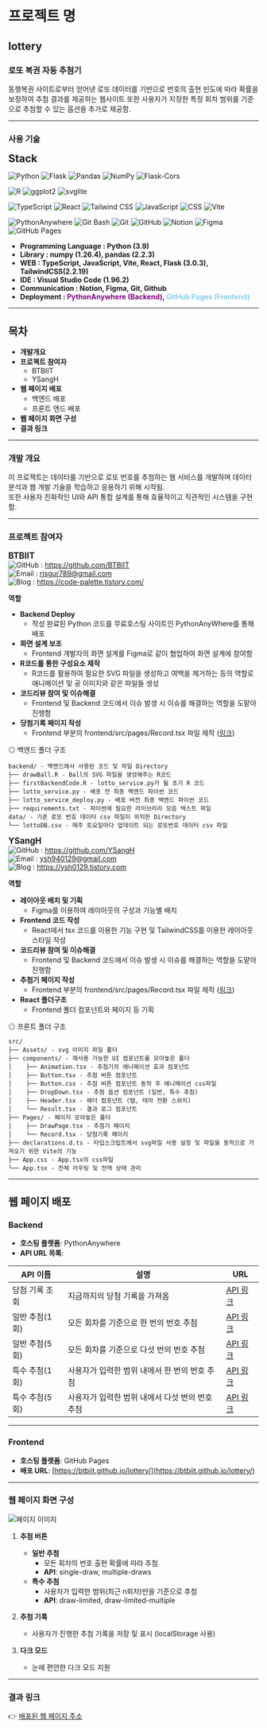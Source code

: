 # 프로젝트 명

## lottery

### 로또 복권 자동 추첨기

동행복권 사이트로부터 얻어낸 로또 데이터를 기반으로 번호의 출현 빈도에 따라 확률을 보정하여 추첨 결과를 제공하는 웹사이트 또한 사용자가 지정한 특정 회차 범위를 기준으로 추첨할 수 있는 옵션을 추가로 제공함.

<hr>

### 사용 기술

<span style="font-size: 1.5em; font-weight: bold;">Stack</span>

![Python](https://img.shields.io/badge/Python-3776AB?style=for-the-badge&logo=python&logoColor=white) ![Flask](https://img.shields.io/badge/Flask-000000?style=for-the-badge&logo=flask&logoColor=white) ![Pandas](https://img.shields.io/badge/Pandas-150458?style=for-the-badge&logo=pandas&logoColor=white) ![NumPy](https://img.shields.io/badge/NumPy-013B3B?style=for-the-badge&logo=numpy&logoColor=white) ![Flask-Cors](https://img.shields.io/badge/Flask_Cors-000000?style=for-the-badge&logo=flask&logoColor=white)

![R](https://img.shields.io/badge/R-276DC3?style=for-the-badge&logo=r&logoColor=white) ![ggplot2](https://img.shields.io/badge/ggplot2-ED6A5C?style=for-the-badge&logo=ggplot2&logoColor=white) ![svglite](https://img.shields.io/badge/svglite-4B93D3?style=for-the-badge&logo=svg&logoColor=white)

![TypeScript](https://img.shields.io/badge/TypeScript-3178C6?style=for-the-badge&logo=typescript&logoColor=white) ![React](https://img.shields.io/badge/React-61DAFB?style=for-the-badge&logo=react&logoColor=black)
![Tailwind CSS](https://img.shields.io/badge/-Tailwind%20CSS-%2338B2AC?style=for-the-badge&logo=tailwind-css&logoColor=white)
![JavaScript](https://img.shields.io/badge/JavaScript-F7DF1E?style=for-the-badge&logo=javascript&logoColor=black)
![CSS](https://img.shields.io/badge/CSS-1572B6?style=for-the-badge&logo=css3&logoColor=white)
![Vite](https://img.shields.io/badge/Vite-646CFF?style=for-the-badge&logo=vite&logoColor=white)

![PythonAnywhere](https://img.shields.io/badge/PythonAnywhere-306998?style=for-the-badge&logo=python&logoColor=white) ![Git Bash](https://img.shields.io/badge/Git_Bash-F8F8F8?style=for-the-badge&logo=gitbash&logoColor=black) ![Git](https://img.shields.io/badge/Git-F05032?style=for-the-badge&logo=git&logoColor=white) ![GitHub](https://img.shields.io/badge/GitHub-181717?style=for-the-badge&logo=github&logoColor=white)
![Notion](https://img.shields.io/badge/Notion-000000?style=for-the-badge&logo=notion&logoColor=white)
![Figma](https://img.shields.io/badge/Figma-F24E1E?style=for-the-badge&logo=figma&logoColor=white)
![GitHub Pages](https://img.shields.io/badge/GitHub_Pages-222222?style=for-the-badge&logo=github&logoColor=white)

- **Programming Language : Python (3.9)**
- **Library : numpy (1.26.4), pandas (2.2.3)**
- **WEB : TypeScript, JavaScript, Vite, React, Flask (3.0.3), TailwindCSS(2.2.19)**
- **IDE : Visual Studio Code (1.96.2)**
- **Communication : Notion, Figma, Git, Github**
- **Deployment : <span style="color: purple;">**PythonAnywhere (Backend)**</span>, <span style="color: skyblue;">**GitHub Pages (Frontend)**</span>**
<hr/>

## 목차

- **개발개요**
- **프로젝트 참여자**
  - BTBIIT
  - YSangH
- **웹 페이지 배포**
  - 백엔드 배포
  - 프론트 엔드 배포
- **웹 페이지 화면 구성**
- **결과 링크**
<hr>

### 개발 개요

이 프로젝트는 데이터를 기반으로 로또 번호를 추첨하는 웹 서비스를 개발하며 데이터 분석과 웹 개발 기술을 학습하고 응용하기 위해 시작됨.  
또한 사용자 친화적인 UI와 API 통합 설계를 통해 효율적이고 직관적인 시스템을 구현함.

<hr>

### 프로젝트 참여자

<span style="font-size: 1.2em; font-weight: bold;">BTBIIT</span><br>
![GitHub](https://img.shields.io/badge/GitHub-181717?style=for-the-badge&logo=github&logoColor=white) : https://github.com/BTBIIT  
![Email](https://img.shields.io/badge/Email-D14836?style=for-the-badge&logo=gmail&logoColor=white) : [rjsgur789@gmail.com](mailto:rjsgur789@gmail.com)  
![Blog](https://img.shields.io/badge/Blog-2B90B9?style=for-the-badge&logo=tistory&logoColor=white) : https://code-palette.tistory.com/

<span style="font-size: 1.0em; font-weight : bold;">역할</span>

- **Backend Deploy**
  - 작성 완료된 Python 코드를 무료호스팅 사이트인 PythonAnyWhere를 통해 배포
- **화면 설계 보조**
  - Frontend 개발자의 화면 설계를 Figma로 같이 협업하여 화면 설계에 참여함
- **R코드를 통한 구성요소 제작**
  - R코드를 활용하여 필요한 SVG 파일을 생성하고 여백을 제거하는 등의 역할로 애니메이션 및 공 이미지와 같은 파일들 생성
- **코드리뷰 참여 및 이슈해결**
  - Frontend 및 Backend 코드에서 이슈 발생 시 이슈를 해결하는 역할을 도맡아 진행함
- **당첨기록 페이지 작성**
  - Frontend 부분의 frontend/src/pages/Record.tsx 파일 제작 ([링크](https://github.com/BTBIIT/lottery/blob/main/frontend/src/pages/Record.tsx))

◎ 백엔드 폴더 구조

```
backend/ - 백엔드에서 사용된 코드 및 파일 Directory
├── drawBall.R - Ball의 SVG 파일을 생성해주는 R코드
├── firstBackendCode.R - lotto_service.py가 될 초기 R 코드
├── lotto_service.py - 배포 전 최종 백엔드 파이썬 코드
├── lotto_service_deploy.py - 배포 버전 최종 백엔드 파이썬 코드
├── requirements.txt - 파이썬에 필요한 라이브러리 모음 텍스트 파일
data/ - 기존 로또 번호 데이터 csv 파일이 위치한 Directory
└── lottoDB.csv - 매주 토요일마다 업데이트 되는 로또번호 데이터 csv 파일
```

<span style="font-size: 1.2em; font-weight: bold;">YSangH</span><br>
![GitHub](https://img.shields.io/badge/GitHub-181717?style=for-the-badge&logo=github&logoColor=white) : https://github.com/YSangH  
![Email](https://img.shields.io/badge/Email-D14836?style=for-the-badge&logo=gmail&logoColor=white) : [ysh940129@gmail.com](mailto:ysh940129@gmail.com)  
![Blog](https://img.shields.io/badge/Blog-2B90B9?style=for-the-badge&logo=tistory&logoColor=white) : https://ysh0129.tistory.com

<span style="font-size: 1.0em; font-weight : bold;">역할</span>

- **레이아웃 배치 및 기획**
  - Figma를 이용하여 레이아웃의 구성과 기능별 배치
- **Frontend 코드 작성**
  - React에서 tsx 코드를 이용한 기능 구현 및 TailwindCSS를 이용한 레이아웃 스타일 작성
- **코드리뷰 참여 및 이슈해결**
  - Frontend 및 Backend 코드에서 이슈 발생 시 이슈를 해결하는 역할을 도맡아 진행함
- **추첨기 페이지 작성**
  - Frontend 부분의 frontend/src/pages/Record.tsx 파일 제작 ([링크](https://github.com/BTBIIT/lottery/blob/main/frontend/src/pages/DrawPage.tsx))
- **React 폴더구조**
  - Frontend 폴더 컴포넌트와 페이지 등 기획

◎ 프론트 폴더 구조

```
src/
├── Assets/ - svg 이미지 파일 폴더
├── components/ - 재사용 가능한 UI 컴포넌트를 모아놓은 폴더
│    ├── Animation.tsx - 추첨기의 애니메이션 효과 컴포넌트
│    ├── Button.tsx - 추첨 버튼 컴포넌트
│    ├── Button.css - 추첨 버튼 컴포넌트 동작 후 애니메이션 css파일
│    ├── DropDown.tsx - 추첨 옵션 컴포넌트 (일반, 특수 추첨)
│    ├── Header.tsx - 헤더 컴포넌트 (탭, 테마 전환 스위치)
│    └── Result.tsx - 결과 로그 컴포넌트
├── Pages/ - 페이지 모아놓은 폴더
│    ├── DrawPage.tsx - 추첨기 페이지
│    └── Record.tsx - 당첨기록 페이지
├── declarations.d.ts - 타입스크립트에서 svg파일 사용 설정 및 파일을 동적으로 가져오기 위한 Vite의 기능
├── App.css - App.tsx의 css파일
└── App.tsx - 전체 라우팅 및 전역 상태 관리
```

<hr>

## 웹 페이지 배포

### Backend

- **호스팅 플랫폼**: PythonAnywhere
- **API URL 목록**:

| API 이름       | 설명                                            | URL                                                                         |
| -------------- | ----------------------------------------------- | --------------------------------------------------------------------------- |
| 당첨 기록 조회 | 지금까지의 당첨 기록을 가져옴                   | [API 링크](https://lottokorea.pythonanywhere.com/api/data)                  |
| 일반 추첨(1회) | 모든 회차를 기준으로 한 번의 번호 추첨          | [API 링크](https://lottokorea.pythonanywhere.com/api/single-draw)           |
| 일반 추첨(5회) | 모든 회차를 기준으로 다섯 번의 번호 추첨        | [API 링크](https://lottokorea.pythonanywhere.com/api/multiple-draws)        |
| 특수 추첨(1회) | 사용자가 입력한 범위 내에서 한 번의 번호 추첨   | [API 링크](https://lottokorea.pythonanywhere.com/api/draw-limited)          |
| 특수 추첨(5회) | 사용자가 입력한 범위 내에서 다섯 번의 번호 추첨 | [API 링크](https://lottokorea.pythonanywhere.com/api/draw-limited-multiple) |

---

### Frontend

- **호스팅 플랫폼**: GitHub Pages
- **배포 URL**: [https://btbiit.github.io/lottery/](https://btbiit.github.io/lottery/)

<hr>

### 웹 페이지 화면 구성

![페이지 이미지](https://github.com/BTBIIT/lottery/blob/main/page.png?raw=true)

1. **추첨 버튼**

   - **일반 추첨**
     - 모든 회차의 번호 출현 확률에 따라 추첨
     - **API**: single-draw, multiple-draws
   - **특수 추첨**
     - 사용자가 입력한 범위(최근 n회차)만을 기준으로 추첨
     - **API**: draw-limited, draw-limited-multiple

2. **추첨 기록**

   - 사용자가 진행한 추첨 기록을 저장 및 표시 (localStorage 사용)

3. **다크 모드**
   - 눈에 편안한 다크 모드 지원

<hr>

### 결과 링크

👉 [배포된 웹 페이지 주소](https://btbiit.github.io/lottery/)
